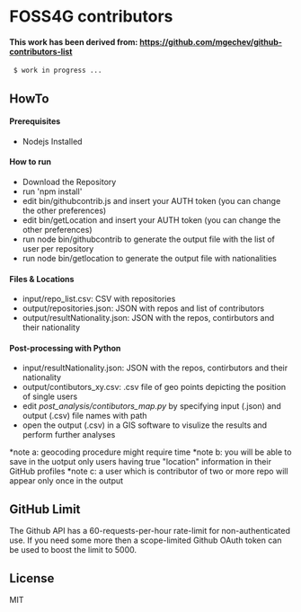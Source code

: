 # FOSS4G contributors

#### This work has been derived from: https://github.com/mgechev/github-contributors-list

```sh
 $ work in progress ...
``` 


## HowTo
#### Prerequisites
 - Nodejs Installed

#### How to run
-  Download the Repository
-  run 'npm install'
-  edit bin/githubcontrib.js and insert your AUTH token (you can change the other preferences)
-  edit bin/getLocation and insert your AUTH token (you can change the other preferences)
-  run node bin/githubcontrib to generate the output file with the list of user per repository
-  run node bin/getlocation to generate the output file with nationalities

#### Files & Locations
-  input/repo_list.csv: CSV with repositories
-  output/repositories.json: JSON with repos and list of contributors
-  output/resultNationality.json: JSON with the repos, contirbutors and their nationality

#### Post-processing with Python
-  input/resultNationality.json: JSON with the repos, contirbutors and their nationality
-  output/contibutors_xy.csv: .csv file of geo points depicting the position of single users
-  edit _post_analysis/contibutors_map.py_ by specifying input (.json) and output (.csv) file names with path
-  open the output (.csv) in a GIS software to visulize the results and perform further analyses

*note a: geocoding procedure might require time
*note b: you will be able to save in the uotput only users having true "location" information in their GitHub profiles
*note c: a user which is contributor of two or more repo will appear only once in the output

## GitHub Limit

The Github API has a 60-requests-per-hour rate-limit for non-authenticated use. If you need some more then a scope-limited Github OAuth token can be used to boost the limit to 5000.

## License

MIT
